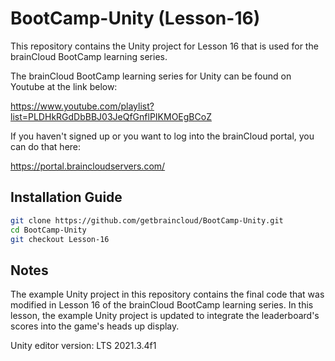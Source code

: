 # BootCamp-Unity (Lesson-16)

This repository contains the Unity project for Lesson 16 that is used for the brainCloud BootCamp learning series.

The brainCloud BootCamp learning series for Unity can be found on Youtube at the link below:

https://www.youtube.com/playlist?list=PLDHkRGdDbBBJ03JeQfGnflPIKMOEgBCoZ


If you haven't signed up or you want to log into the brainCloud portal, you can do that here:

https://portal.braincloudservers.com/


## Installation Guide

```bash
git clone https://github.com/getbraincloud/BootCamp-Unity.git
cd BootCamp-Unity
git checkout Lesson-16
```

## Notes

The example Unity project in this repository contains the final code that was modified in Lesson 16 of the brainCloud BootCamp learning series. In this lesson, the example Unity project is updated to integrate the leaderboard's scores into the game's heads up display. 

Unity editor version: LTS 2021.3.4f1
